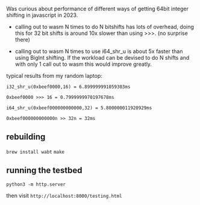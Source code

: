 Was curious about performance of different ways of getting 64bit integer shifting in javascript in 2023.

* calling out to wasm N times to do N bitshifts has lots of overhead, doing this for 32 bit shifts is around 10x slower than using >>>. (no surprise there)

* calling out to wasm N times to use i64_shr_u is about 5x faster than using BigInt shifting.
If the workload can be devised to do N shifts and with only 1 call out to wasm this would improve greatly.


typical results from my random laptop:
```
i32_shr_u(0xbeef0000,16) = 6.899999991059303ms

0xbeef0000 >>> 16 = 0.7999999970197678ms

i64_shr_u(0xbeef000000000000,32) = 5.800000011920929ms

0xbeef000000000000n >> 32n = 32ms
```


## rebuilding

`brew install wabt`
`make`

## running the testbed

`python3 -m http.server`

then visit `http://localhost:8000/testing.html`